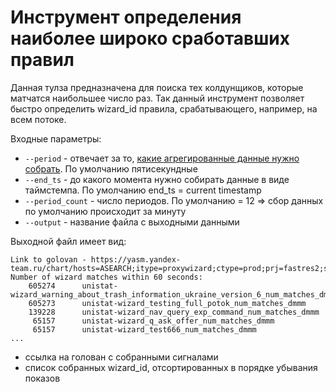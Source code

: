 # Инструмент определения наиболее широко сработавших правил

Данная тулза предназначена для поиска тех колдунщиков, которые матчатся наибольшее число раз.
Так данный инструмент позволяет быстро определить wizard_id правила, срабатывающего, например, на всем потоке.

Входные параметры:
- `--period` - отвечает за то, [какие агрегированные данные нужно собрать](https://a.yandex-team.ru/arc/trunk/arcadia/infra/yasm/yasmapi#periody). По умолчанию пятисекундные
- `--end_ts` - до какого момента нужно собирать данные в виде таймстемпа. По умолчанию end_ts = current timestamp
- `--period_count` - число периодов. По умолчанию = 12 => сбор данных по умолчанию происходит за минуту
- `--output` - название файла с выходными данными

Выходной файл имеет вид:
```
Link to golovan - https://yasm.yandex-team.ru/chart/hosts=ASEARCH;itype=proxywizard;ctype=prod;prj=fastres2;signals=...
Number of wizard matches within 60 seconds:
    605274		unistat-wizard_warning_about_trash_information_ukraine_version_6_num_matches_dmmm
    605273		unistat-wizard_testing_full_potok_num_matches_dmmm
    139228		unistat-wizard_nav_query_exp_command_num_matches_dmmm
     65157		unistat-wizard_q_ask_offer_num_matches_dmmm
     65157		unistat-wizard_test666_num_matches_dmmm
...
```
- ссылка на голован с собранными сигналами
- список собранных wizard_id, отсортированных в порядке убывания показов
